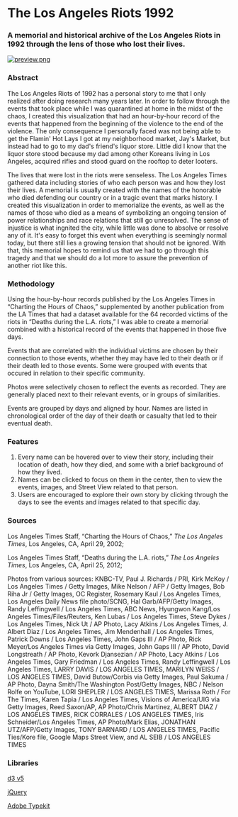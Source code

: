 # The Los Angeles Riots 1992

### A memorial and historical archive of the Los Angeles Riots in 1992 through the lens of those who lost their lives.

[![preview.png](./benzyi/thesis/blob/master/preview.png?raw=true)](https://benzyi.github.io/thesis/)

### Abstract
The Los Angeles Riots of 1992 has a personal story to me that I only realized after doing research many years later. In order to follow through the events that took place while I was quarantined at home in the midst of the chaos, I created this visualization that had an hour-by-hour record of the events that happened from the beginning of the violence to the end of the violence. The only consequence I personally faced was not being able to get the Flamin' Hot Lays I got at my neighborhood market, Jay's Market, but instead had to go to my dad's friend's liquor store. Little did I know that the liquor store stood because my dad among other Koreans living in Los Angeles, acquired rifles and stood guard on the rooftop to deter looters.

The lives that were lost in the riots were senseless. The Los Angeles Times gathered data including stories of who each person was and how they lost their lives. A memorial is usually created with the names of the honorable who died defending our country or in a tragic event that marks history. I created this visualization in order to memorialize the events, as well as the names of those who died as a means of symbolizing an ongoing tension of power relationships and race relations that still go unresolved. The sense of injustice is what ingnited the city, while little was done to absolve or resolve any of it. It's easy to forget this event when everything is seemingly normal today, but there still lies a growing tension that should not be ignored. With that, this memorial hopes to remind us that we had to go through this tragedy and that we should do a lot more to assure the prevention of another riot like this.

### Methodology
Using the hour-by-hour records published by the Los Angeles Times in “Charting the Hours of Chaos,” supplemented by another publication from the LA Times that had a dataset available for the 64 recorded victims of the riots in “Deaths during the L.A. riots,” I was able to create a memorial combined with a historical record of the events that happened in those five days.

Events that are correlated with the individual victims are chosen by their connection to those events, whether they may have led to their death or if their death led to those events. Some were grouped with events that occured in relation to their specific community.

Photos were selectively chosen to reflect the events as recorded. They are generally placed next to their relevant events, or in groups of similarities.

Events are grouped by days and aligned by hour. Names are listed in chronological order of the day of their death or casualty that led to their eventual death.

### Features
1. Every name can be hovered over to view their story, including their location of death, how they died, and some with a brief background of how they lived.
2. Names can be clicked to focus on them in the center, then to view the events, images, and Street View related to that person.
3. Users are encouraged to explore their own story by clicking through the days to see the events and images related to that specific day.

### Sources
Los Angeles Times Staff, “Charting the Hours of Chaos,” *The Los Angeles Times*, Los Angeles, CA, April 29, 2002;

Los Angeles Times Staff, “Deaths during the L.A. riots,” *The Los Angeles Times*,  Los Angeles, CA, April 25, 2012;

Photos from various sources:
KNBC-TV, Paul J. Richards / PRI, Kirk McKoy / Los Angeles Times / Getty Images, Mike Nelson / AFP / Getty Images, Bob Riha Jr / Getty Images, OC Register, Rosemary Kaul / Los Angeles Times, Los Angeles Daily News file photo/SCNG, Hal Garb/AFP/Getty Images, Randy Leffingwell / Los Angeles Times, ABC News, Hyungwon Kang/Los Angeles Times/Files/Reuters, Ken Lubas / Los Angeles Times, Steve Dykes / Los Angeles Times, Nick Ut / AP Photo, Lacy Atkins / Los Angeles Times, J. Albert Diaz / Los Angeles Times, Jim Mendenhall / Los Angeles Times, Patrick Downs / Los Angeles Times, John Gaps III / AP Photo, Rick Meyer/Los Angeles Times via Getty Images, John Gaps III / AP Photo, David Longstreath / AP Photo, Kevork Djansezian / AP Photo, Lacy Atkins / Los Angeles Times, Gary Friedman / Los Angeles Times, Randy Leffingwell / Los Angeles Times, LARRY DAVIS / LOS ANGELES TIMES, MARILYN WEISS / LOS ANGELES TIMES, David Butow/Corbis via Getty Images, Paul Sakuma / AP Photo, Dayna Smith/The Washington Post/Getty Images, NBC / Nelson Rolfe on YouTube, LORI SHEPLER / LOS ANGELES TIMES, Marissa Roth / For The Times, Karen Tapia / Los Angeles Times, Visions of America/UIG via Getty Images, Reed Saxon/AP, AP Photo/Chris Martinez, ALBERT DIAZ / LOS ANGELES TIMES, RICK CORRALES / LOS ANGELES TIMES, Iris Schneider/Los Angeles Times, AP Photo/Mark Elias, JONATHAN UTZ/AFP/Getty Images, TONY BARNARD / LOS ANGELES TIMES, Pacific Ties/Kore file, Google Maps Street View, and AL SEIB / LOS ANGELES TIMES

### Libraries
[d3 v5](https://d3js.org/)

[jQuery](https://jquery.com/)

[Adobe Typekit](https://typekit.com/)